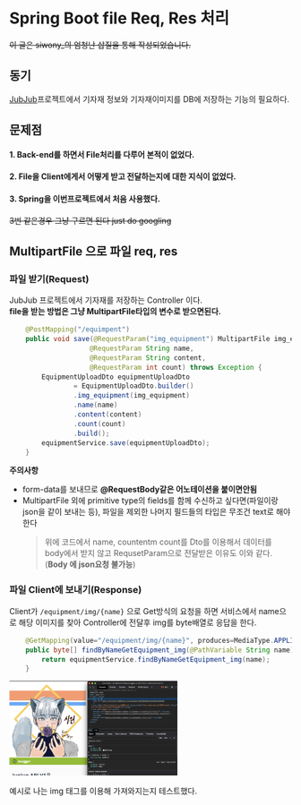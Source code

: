 # Spring Boot file Req, Res 처리
~~이 글은 siwony_의 엄청난 삽질을 통해 작성되었습니다.~~  
## 동기
[JubJub](https://github.com/GSM-Web-Technology/Jup-Jup-Server)프로젝트에서 기자재 정보와 기자재이미지를 DB에 저장하는 기능의 필요하다.
## 문제점
#### 1. Back-end를 하면서 File처리를 다루어 본적이 없었다.
#### 2. File을 Client에게서 어떻게 받고 전달하는지에 대한 지식이 없었다.
#### 3. Spring을 이번프로젝트에서 처음 사용했다.
~~3번 같은경우 그냥 구르면 된다 just do googling~~  
## MultipartFile 으로 파일 req, res
### 파일 받기(Request)
JubJub 프로젝트에서 기자재를 저장하는 Controller 이다.  
**file을 받는 방법은 그냥 MultipartFile타입의 변수로 받으면된다.**
```java
    @PostMapping("/equimpent")
    public void save(@RequestParam("img_equipment") MultipartFile img_equipment, 
                    @RequestParam String name,
                    @RequestParam String content,
                    @RequestParam int count) throws Exception {
        EquipmentUploadDto equipmentUploadDto
                = EquipmentUploadDto.builder()
                .img_equipment(img_equipment)
                .name(name)
                .content(content)
                .count(count)
                .build();
        equipmentService.save(equipmentUploadDto);
    }
```
**주의사항**
- form-data를 보내므로 **@RequestBody같은 어노테이션을 붙이면안됨**
-  MultipartFile 외에 primitive type의 fields를 함께 수신하고 싶다면(파일이랑 json을 같이 보내는 등), 
    파일을 제외한 나머지 필드들의 타입은 무조건 text로 해야한다  
    >위에 코드에서 name, countentm count를 Dto를 이용해서 데이터를 body에서 받지 않고 RequsetParam으로 전달받은 이유도 이와 같다.(**Body 에 json요청 불가능**)
### 파일 Client에 보내기(Response)
Client가 ``/equipment/img/{name}`` 으로 Get방식의 요청을 하면 서비스에서 name으로 해당 이미지를 찾아 Controller에 전달후 img를 byte배열로 응답을 한다.
```java
    @GetMapping(value="/equipment/img/{name}", produces=MediaType.APPLICATION_OCTET_STREAM_VALUE)
    public byte[] findByNameGetEquipment_img(@PathVariable String name) throws Exception {
        return equipmentService.findByNameGetEquipment_img(name);
    }
``` 
<img width="300" src="../img/eximg.png">

예시로 나는 img 태그를 이용해 가져와지는지 테스트했다.